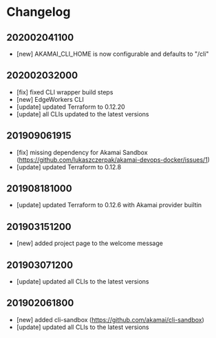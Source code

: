# Changelog

## 202002041100

- [new] AKAMAI_CLI_HOME is now configurable and defaults to "/cli"

## 202002032000

- [fix] fixed CLI wrapper build steps
- [new] EdgeWorkers CLI
- [update] updated Terraform to 0.12.20
- [update] all CLIs updated to the latest versions

## 201909061915

- [fix] missing dependency for Akamai Sandbox (<https://github.com/lukaszczerpak/akamai-devops-docker/issues/1>)
- [update] updated Terraform to 0.12.8

## 201908181000
- [update] updated Terraform to 0.12.6 with Akamai provider builtin

## 201903151200
- [new] added project page to the welcome message

## 201903071200
- [update] updated all CLIs to the latest versions

## 201902061800
- [new] added cli-sandbox (<https://github.com/akamai/cli-sandbox>)
- [update] updated all CLIs to the latest versions
